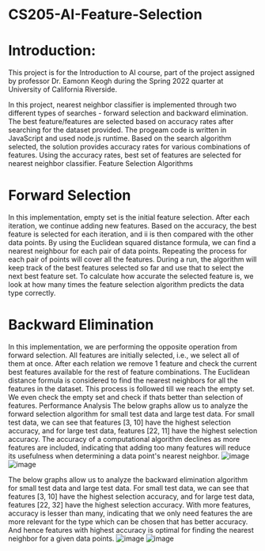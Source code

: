 # CS205-AI-Feature-Selection


# Introduction:

This project is for the Introduction to AI course, part of the project assigned by professor Dr. Eamonn Keogh during the Spring 2022 quarter at University of California Riverside.

In this project, nearest neighbor classifier is implemented through two different types of
searches - forward selection and backward elimination. The best feature/features are selected
based on accuracy rates after searching for the dataset provided.
The progeam code is written in JavaScript and used node.js runtime. Based on the search
algorithm selected, the solution provides accuracy rates for various combinations of features.
Using the accuracy rates, best set of features are selected for nearest neighbor classifier.
Feature Selection Algorithms
# Forward Selection
In this implementation, empty set is the initial feature selection. After each iteration, we continue
adding new features. Based on the accuracy, the best feature is selected for each iteration, and
ii is then compared with the other data points. By using the Euclidean squared distance formula,
we can find a nearest neighbour for each pair of data points. Repeating the process for each
pair of points will cover all the features. During a run, the algorithm will keep track of the best
features selected so far and use that to select the next best feature set. To calculate how
accurate the selected feature is, we look at how many times the feature selection algorithm
predicts the data type correctly.
# Backward Elimination
In this implementation, we are performing the opposite operation from forward selection. All
features are initially selected, i.e., we select all of them at once. After each relation we remove 1
feature and check the current best features available for the rest of feature combinations. The
Euclidean distance formula is considered to find the nearest neighbors for all the features in the
dataset. This process is followed till we reach the empty set. We even check the empty set and
check if thats better than selection of features.
Performance Analysis
The below graphs allow us to analyze the forward selection algorithm for small test data and
large test data. For small test data, we can see that features [3, 10] have the highest selection
accuracy, and for large test data, features [22, 11] have the highest selection accuracy. The
accuracy of a computational algorithm declines as more features are included, indicating that
adding too many features will reduce its usefulness when determining a data point's nearest
neighbor.
![image](https://user-images.githubusercontent.com/97561730/182485727-6d740c50-1093-4649-9840-d802e34341cd.png)
![image](https://user-images.githubusercontent.com/97561730/182485742-4c62c8ee-5c9e-4708-832a-f231f8661bd8.png)

The below graphs allow us to analyze the backward elimination algorithm for small test data and
large test data. For small test data, we can see that features [3, 10] have the highest selection
accuracy, and for large test data, features [22, 32] have the highest selection accuracy. With
more features, accuracy is lesser than many, indicating that we only need features the are more
relevant for the type which can be chosen that has better accuracy. And hence features with
highest accuracy is optimal for finding the nearest neighbor for a given data points.
![image](https://user-images.githubusercontent.com/97561730/182485657-ed49c5d5-c8c3-4806-98f9-72ca6d52ecbd.png)
![image](https://user-images.githubusercontent.com/97561730/182485668-8ff5aaca-86b4-49e7-b055-1917b9c544f4.png)

